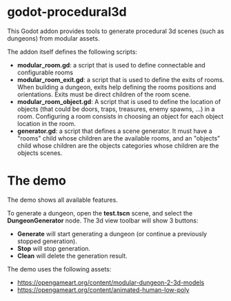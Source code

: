 # godot-procedural3d
This Godot addon provides tools to generate procedural 3d scenes (such as dungeons) from modular assets.

The addon itself defines the following scripts:
* __modular_room.gd__: a script that is used to define connectable and configurable rooms
* __modular_room_exit.gd__: a script that is used to define the exits of rooms. When building a dungeon, exits help defining the rooms positions and orientations. Exits must be direct children of the room scene.
* __modular_room_object.gd__: A script that is used to define the location of objects (that could be doors, traps, treasures, enemy spawns, ...) in a room. Configuring a room consists in choosing an object for each object location in the room.
* __generator.gd__: a script that defines a scene generator. It must have a "rooms" child whose children are the available rooms, and an "objects" child whose children are the objects categories whose children are the objects scenes.

# The demo
The demo shows all available features.

To generate a dungeon, open the __test.tscn__ scene, and select the __DungeonGenerator__ node. The 3d view toolbar will show 3 buttons:
* __Generate__ will start generating a dungeon (or continue a previously stopped generation).
* __Stop__ will stop generation.
* __Clean__ will delete the generation result.

The demo uses the following assets:
* https://opengameart.org/content/modular-dungeon-2-3d-models
* https://opengameart.org/content/animated-human-low-poly
